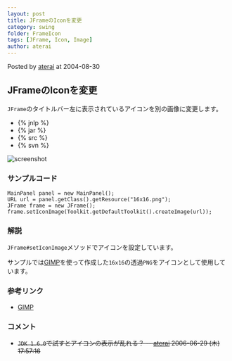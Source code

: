 ```yaml
---
layout: post
title: JFrameのIconを変更
category: swing
folder: FrameIcon
tags: [JFrame, Icon, Image]
author: aterai
---
```


Posted by [aterai](http://terai.xrea.jp/aterai.html) at 2004-08-30

## JFrameのIconを変更
`JFrame`のタイトルバー左に表示されているアイコンを別の画像に変更します。

- {% jnlp %}
- {% jar %}
- {% src %}
- {% svn %}

<!-- dummy comment line for breaking list -->

![screenshot](http://lh5.ggpht.com/_9Z4BYR88imo/TQTNO_p95yI/AAAAAAAAAac/gl0vOOoKH14/s800/FrameIcon.png)

### サンプルコード
<pre class="prettyprint"><code>MainPanel panel = new MainPanel();
URL url = panel.getClass().getResource("16x16.png");
JFrame frame = new JFrame();
frame.setIconImage(Toolkit.getDefaultToolkit().createImage(url));
</code></pre>

### 解説
`JFrame#setIconImage`メソッドでアイコンを設定しています。

サンプルでは[GIMP](http://www.gimp.org/)を使って作成した`16x16`の透過`PNG`をアイコンとして使用しています。

### 参考リンク
- [GIMP](http://www.gimp.org/)

<!-- dummy comment line for breaking list -->

### コメント
- ~~`JDK 1.6.0`で試すとアイコンの表示が乱れる？ -- [aterai](http://terai.xrea.jp/aterai.html) 2006-06-29 (木) 17:57:16~~

<!-- dummy comment line for breaking list -->

